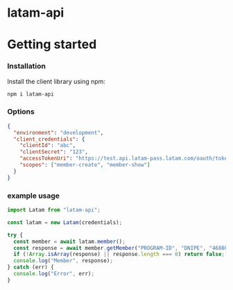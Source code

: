 # latam-api

# Getting started

### Installation

Install the client library using npm:

```sh
npm i latam-api
```

### Options

```json
{
  "environment": "development",
  "client_credentials": {
    "clientId": "abc",
    "clientSecret": "123",
    "accessTokenUri": "https://test.api.latam-pass.latam.com/oauth/token",
    "scopes": ["member-create", "member-show"]
  }
}
```

### example usage

```js
import Latam from "latam-api";

const latam = new Latam(credentials);

try {
  const member = await latam.member();
  const response = await member.getMember("PROGRAM-ID", "DNIPE", "46880221");
  if (!Array.isArray(response) || response.length === 0) return false;
  console.log("Member", response);
} catch (err) {
  console.log("Error", err);
}
```
